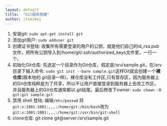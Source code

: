 ```yaml
---
layout: default
title:  "Git服务搭建"
author: itsmikej
---
```


1. 安装git: `sudo apt-get install git`
2. 添加git用户: `sudo adduser git`
3. 创建证书登陆: 收集所有需要登录的用户的公钥，就是他们自己的id_rsa.pub文件，把所有公钥导入到/home/git/.ssh/authorized_keys文件里，一行一个。
4. 初始化Git仓库: 先选定一个目录作为Git仓库，假定是/srv/sample.git，在/srv目录下输入命令: `sudo git init --bare sample.git`这样Git就会创建一个**裸仓库**(跟本地的.git目录一样)，裸仓库没有工作区,只有暂存区，因为服务器上的Git仓库纯粹是为了共享，所以不让用户直接登录到服务器上去改工作区，并且服务器上的Git仓库通常都以.git结尾。最后修改下owner: `sudo chown -R git:git sample.git`
5. 禁用 shell 登陆: 编辑`/etc/passwd` 将`git:x:1001:1001:,,,:/home/git:/bin/bash`改为`git:x:1001:1001:,,,:/home/git:/usr/bin/git-shell`
6. clone仓库: git clone git@server:/srv/sample.git
